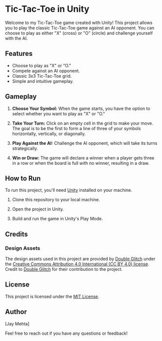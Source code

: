 # Tic-Tac-Toe in Unity

Welcome to my Tic-Tac-Toe game created with Unity! This project allows you to play the classic Tic-Tac-Toe game against an AI opponent. You can choose to play as either "X" (cross) or "O" (circle) and challenge yourself with the AI.

## Features

- Choose to play as "X" or "O."
- Compete against an AI opponent.
- Classic 3x3 Tic-Tac-Toe grid.
- Simple and intuitive gameplay.

## Gameplay

1. **Choose Your Symbol:** When the game starts, you have the option to select whether you want to play as "X" or "O."

2. **Take Your Turn:** Click on an empty cell in the grid to make your move. The goal is to be the first to form a line of three of your symbols horizontally, vertically, or diagonally.

3. **Play Against the AI:** Challenge the AI opponent, which will take its turns strategically.

4. **Win or Draw:** The game will declare a winner when a player gets three in a row or when the board is full with no winner, resulting in a draw.

## How to Run

To run this project, you'll need [Unity](https://unity.com/) installed on your machine.

1. Clone this repository to your local machine.

2. Open the project in Unity.

3. Build and run the game in Unity's Play Mode.

## Credits

### Design Assets

The design assets used in this project are provided by [Double Glitch](https://www.figma.com/community/file/1194218386183808485/singleplayer-tic-tac-toe) under the [Creative Commons Attribution 4.0 International (CC BY 4.0) license](https://creativecommons.org/licenses/by/4.0/). Credit to [Double Glitch](https://www.figma.com/community/file/1194218386183808485/singleplayer-tic-tac-toe) for their contribution to the project.

## License

This project is licensed under the [MIT License](LICENSE).

## Author

[Jay Mehta]

Feel free to reach out if you have any questions or feedback!
